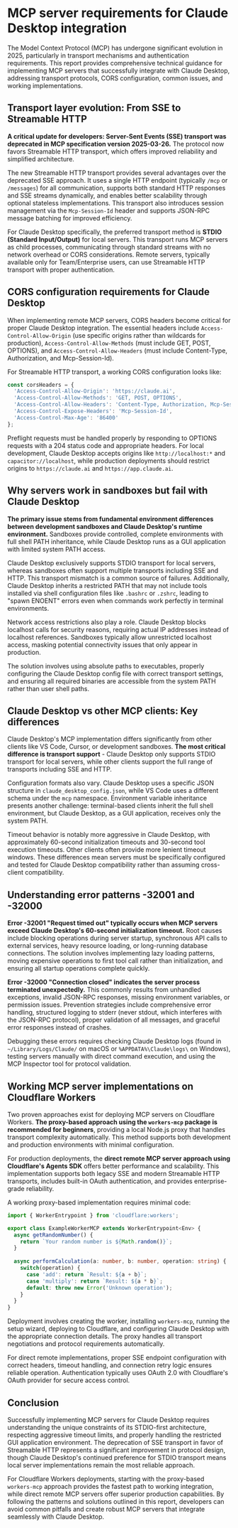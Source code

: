 # MCP server requirements for Claude Desktop integration

The Model Context Protocol (MCP) has undergone significant evolution in 2025, particularly in transport mechanisms and authentication requirements. This report provides comprehensive technical guidance for implementing MCP servers that successfully integrate with Claude Desktop, addressing transport protocols, CORS configuration, common issues, and working implementations.

## Transport layer evolution: From SSE to Streamable HTTP

**A critical update for developers: Server-Sent Events (SSE) transport was deprecated in MCP specification version 2025-03-26.** The protocol now favors Streamable HTTP transport, which offers improved reliability and simplified architecture.

The new Streamable HTTP transport provides several advantages over the deprecated SSE approach. It uses a single HTTP endpoint (typically `/mcp` or `/messages`) for all communication, supports both standard HTTP responses and SSE streams dynamically, and enables better scalability through optional stateless implementations. This transport also introduces session management via the `Mcp-Session-Id` header and supports JSON-RPC message batching for improved efficiency.

For Claude Desktop specifically, the preferred transport method is **STDIO (Standard Input/Output)** for local servers. This transport runs MCP servers as child processes, communicating through standard streams with no network overhead or CORS considerations. Remote servers, typically available only for Team/Enterprise users, can use Streamable HTTP transport with proper authentication.

## CORS configuration requirements for Claude Desktop

When implementing remote MCP servers, CORS headers become critical for proper Claude Desktop integration. The essential headers include `Access-Control-Allow-Origin` (use specific origins rather than wildcards for production), `Access-Control-Allow-Methods` (must include GET, POST, OPTIONS), and `Access-Control-Allow-Headers` (must include Content-Type, Authorization, and Mcp-Session-Id).

For Streamable HTTP transport, a working CORS configuration looks like:

```javascript
const corsHeaders = {
  'Access-Control-Allow-Origin': 'https://claude.ai',
  'Access-Control-Allow-Methods': 'GET, POST, OPTIONS',
  'Access-Control-Allow-Headers': 'Content-Type, Authorization, Mcp-Session-Id',
  'Access-Control-Expose-Headers': 'Mcp-Session-Id',
  'Access-Control-Max-Age': '86400'
};
```

Preflight requests must be handled properly by responding to OPTIONS requests with a 204 status code and appropriate headers. For local development, Claude Desktop accepts origins like `http://localhost:*` and `capacitor://localhost`, while production deployments should restrict origins to `https://claude.ai` and `https://app.claude.ai`.

## Why servers work in sandboxes but fail with Claude Desktop

**The primary issue stems from fundamental environment differences between development sandboxes and Claude Desktop's runtime environment.** Sandboxes provide controlled, complete environments with full shell PATH inheritance, while Claude Desktop runs as a GUI application with limited system PATH access.

Claude Desktop exclusively supports STDIO transport for local servers, whereas sandboxes often support multiple transports including SSE and HTTP. This transport mismatch is a common source of failures. Additionally, Claude Desktop inherits a restricted PATH that may not include tools installed via shell configuration files like `.bashrc` or `.zshrc`, leading to "spawn ENOENT" errors even when commands work perfectly in terminal environments.

Network access restrictions also play a role. Claude Desktop blocks localhost calls for security reasons, requiring actual IP addresses instead of localhost references. Sandboxes typically allow unrestricted localhost access, masking potential connectivity issues that only appear in production.

The solution involves using absolute paths to executables, properly configuring the Claude Desktop config file with correct transport settings, and ensuring all required binaries are accessible from the system PATH rather than user shell paths.

## Claude Desktop vs other MCP clients: Key differences

Claude Desktop's MCP implementation differs significantly from other clients like VS Code, Cursor, or development sandboxes. **The most critical difference is transport support** - Claude Desktop only supports STDIO transport for local servers, while other clients support the full range of transports including SSE and HTTP.

Configuration formats also vary. Claude Desktop uses a specific JSON structure in `claude_desktop_config.json`, while VS Code uses a different schema under the `mcp` namespace. Environment variable inheritance presents another challenge: terminal-based clients inherit the full shell environment, but Claude Desktop, as a GUI application, receives only the system PATH.

Timeout behavior is notably more aggressive in Claude Desktop, with approximately 60-second initialization timeouts and 30-second tool execution timeouts. Other clients often provide more lenient timeout windows. These differences mean servers must be specifically configured and tested for Claude Desktop compatibility rather than assuming cross-client compatibility.

## Understanding error patterns -32001 and -32000

**Error -32001 "Request timed out" typically occurs when MCP servers exceed Claude Desktop's 60-second initialization timeout.** Root causes include blocking operations during server startup, synchronous API calls to external services, heavy resource loading, or long-running database connections. The solution involves implementing lazy loading patterns, moving expensive operations to first tool call rather than initialization, and ensuring all startup operations complete quickly.

**Error -32000 "Connection closed" indicates the server process terminated unexpectedly.** This commonly results from unhandled exceptions, invalid JSON-RPC responses, missing environment variables, or permission issues. Prevention strategies include comprehensive error handling, structured logging to stderr (never stdout, which interferes with the JSON-RPC protocol), proper validation of all messages, and graceful error responses instead of crashes.

Debugging these errors requires checking Claude Desktop logs (found in `~/Library/Logs/Claude/` on macOS or `%APPDATA%\Claude\logs\` on Windows), testing servers manually with direct command execution, and using the MCP Inspector tool for protocol validation.

## Working MCP server implementations on Cloudflare Workers

Two proven approaches exist for deploying MCP servers on Cloudflare Workers. **The proxy-based approach using the `workers-mcp` package is recommended for beginners**, providing a local Node.js proxy that handles transport complexity automatically. This method supports both development and production environments with minimal configuration.

For production deployments, the **direct remote MCP server approach using Cloudflare's Agents SDK** offers better performance and scalability. This implementation supports both legacy SSE and modern Streamable HTTP transports, includes built-in OAuth authentication, and provides enterprise-grade reliability.

A working proxy-based implementation requires minimal code:

```typescript
import { WorkerEntrypoint } from 'cloudflare:workers';

export class ExampleWorkerMCP extends WorkerEntrypoint<Env> {
  async getRandomNumber() {
    return `Your random number is ${Math.random()}`;
  }
  
  async performCalculation(a: number, b: number, operation: string) {
    switch(operation) {
      case 'add': return `Result: ${a + b}`;
      case 'multiply': return `Result: ${a * b}`;
      default: throw new Error('Unknown operation');
    }
  }
}
```

Deployment involves creating the worker, installing `workers-mcp`, running the setup wizard, deploying to Cloudflare, and configuring Claude Desktop with the appropriate connection details. The proxy handles all transport negotiations and protocol requirements automatically.

For direct remote implementations, proper SSE endpoint configuration with correct headers, timeout handling, and connection retry logic ensures reliable operation. Authentication typically uses OAuth 2.0 with Cloudflare's OAuth provider for secure access control.

## Conclusion

Successfully implementing MCP servers for Claude Desktop requires understanding the unique constraints of its STDIO-first architecture, respecting aggressive timeout limits, and properly handling the restricted GUI application environment. The deprecation of SSE transport in favor of Streamable HTTP represents a significant improvement in protocol design, though Claude Desktop's continued preference for STDIO transport means local server implementations remain the most reliable approach.

For Cloudflare Workers deployments, starting with the proxy-based `workers-mcp` approach provides the fastest path to working integration, while direct remote MCP servers offer superior production capabilities. By following the patterns and solutions outlined in this report, developers can avoid common pitfalls and create robust MCP servers that integrate seamlessly with Claude Desktop.